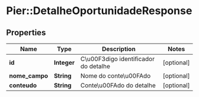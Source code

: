# Pier::DetalheOportunidadeResponse

## Properties
Name | Type | Description | Notes
------------ | ------------- | ------------- | -------------
**id** | **Integer** | C\u00F3digo identificador do detalhe | [optional] 
**nome_campo** | **String** | Nome do conte\u00FAdo | [optional] 
**conteudo** | **String** | Conte\u00FAdo do detalhe | [optional] 


